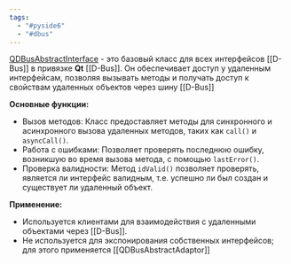 ```yaml
---
tags:
  - "#pyside6"
  - "#dbus"
---
```


[QDBusAbstractInterface](https://doc.qt.io/qt-6/qdbusabstractinterface.html#details) - это базовый класс для всех интерфейсов [[D-Bus]] в привязке **Qt** [[D-Bus]]. Он обеспечивает доступ у удаленным интерфейсам, позволяя вызывать методы и получать доступ к свойствам удаленных объектов через шину [[D-Bus]]

**Основные функции:**
- Вызов методов: Класс предоставляет методы для синхронного и асинхронного вызова удаленных методов, таких как `call()` и `asyncCall()`.
- Работа с ошибками: Позволяет проверять последнюю ошибку, возникшую во время вызова метода, с помощью `lastError()`.
- Проверка валидности: Метод `idValid()` позволяет проверять, является ли интерфейс валидным, т.е. успешно ли был создан и существует ли удаленный объект.

**Применение:**
- Используется клиентами для взаимодействия с удаленными объектами через [[D-Bus]].
- Не используется для экспонирования собственных интерфейсов; для этого применяется [[QDBusAbstractAdaptor]]